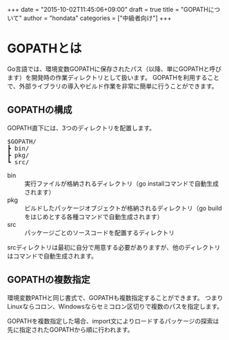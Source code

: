 +++
date = "2015-10-02T11:45:06+09:00"
draft = true
title = "GOPATHについて"
author = "hondata"
categories = ["中級者向け"]
+++

# GOPATHとは

Go言語では、環境変数GOPATHに保存されたパス（以降、単にGOPATHと呼びます）を開発時の作業ディレクトリとして扱います。
GOPATHを利用することで、外部ライブラリの導入やビルド作業を非常に簡単に行うことができます。

## GOPATHの構成

GOPATH直下には、3つのディレクトリを配置します。

<pre>
$GOPATH/
┣ bin/
┣ pkg/
┗ src/
</pre>

<dl>
  <dt>bin</dt>
  <dd>実行ファイルが格納されるディレクトリ（go installコマンドで自動生成されます）</dd>

  <dt>pkg</dt>
  <dd>ビルドしたパッケージオブジェクトが格納されるディレクトリ（go buildをはじめとする各種コマンドで自動生成されます）</dd>

  <dt>src</dt>
  <dd>パッケージごとのソースコードを配置するディレクトリ</dd>
</dl>

srcディレクトリは最初に自分で用意する必要がありますが、他のディレクトリはコマンドで自動生成されます。

## GOPATHの複数指定

環境変数PATHと同じ書式で、GOPATHも複数指定することができます。
つまりLinuxならコロン、Windowsならセミコロン区切りで複数のパスを指定します。

GOPATHを複数指定した場合、import文によりロードするパッケージの探索は先に指定されたGOPATHから順に行われます。
